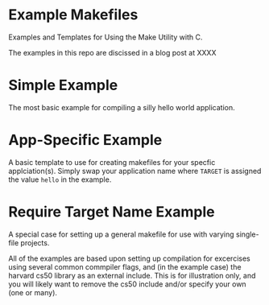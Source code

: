 Example Makefiles
=================

Examples and Templates for Using the Make Utility with C. 

The examples in this repo are discissed in a blog post at XXXX

Simple Example
==============

The most basic example for compiling a silly hello world application. 

App-Specific Example
====================

A basic template to use for creating makefiles for your specfic applciation(s). Simply swap your application name where `TARGET` is assigned the value `hello` in the example.

Require Target Name Example
===========================

A special case for setting up a general makefile for use with varying single-file projects. 


All of the examples are based upon setting up compilation for excercises using several common commpiler flags, and (in the example case) the harvard cs50 library as an external include. This is for illustration only, and you will likely want to remove the cs50 include and/or specify your own (one or many). 
